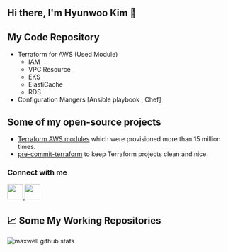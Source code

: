 ## Hi there, I'm Hyunwoo Kim 👋


## My Code Repository
- Terraform for AWS (Used Module)
  - IAM
  - VPC Resource
  - EKS
  - ElastiCache
  - RDS
- Configuration Mangers [Ansible playbook , Chef]


## Some of my open-source projects

- [Terraform AWS modules](https://github.com/terraform-aws-modules) which were provisioned more than 15 million times.
- [pre-commit-terraform](https://github.com/antonbabenko/pre-commit-terraform) to keep Terraform projects clean and nice.

### Connect with me

<p align="left">
  <a href="https://www.linkedin.com/in/hyun-woo-kim-860a2b19b/">
    <img src="https://inter-dev.co.il/wp-content/uploads/2018/11/linkedin.png" width = 35px/>
  </a>

  <a href="https://www.instagram.com/maxwell.hw/">
    <img src="https://www.hypebot.com/wp-content/uploads/2019/11/instagram.jpg" width = 35px/>
  </a>
</p>

## 📈 Some My Working Repositories
![maxwell github stats](https://github-readme-stats.vercel.app/api?username=maxwell2861&show_icons=true&count_private=true&include_all_commits=true)
